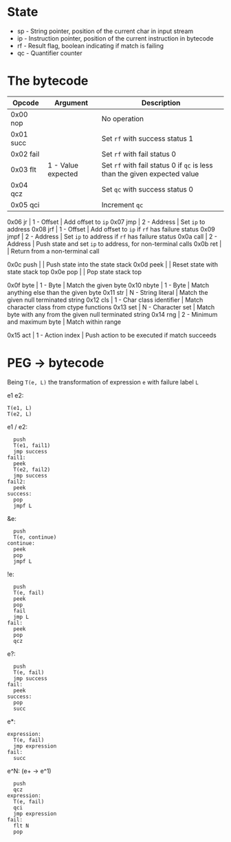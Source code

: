 State
=====
- sp - String pointer, position of the current char in input stream
- ip - Instruction pointer, position of the current instruction in bytecode
- rf - Result flag, boolean indicating if match is failing
- qc - Quantifier counter

	
The bytecode
============
Opcode    | Argument | Description
----------|----------|------------
0x00 nop  |          | No operation
0x01 succ |          | Set `rf` with success status 1
0x02 fail |          | Set `rf` with fail status 0
0x03 flt  | 1 - Value expected | Set `rf` with fail status 0 if `qc` is less than the given expected value
0x04 qcz  |          | Set `qc` with success status 0
0x05 qci  |          | Increment `qc`

0x06 jr   | 1 - Offset  | Add offset to `ip`
0x07 jmp  | 2 - Address | Set `ip` to address
0x08 jrf  | 1 - Offset  | Add offset to `ip` if `rf` has failure status
0x09 jmpf | 2 - Address | Set `ip` to address if `rf` has failure status
0x0a call | 2 - Address | Push state and set `ip` to address, for non-terminal calls
0x0b ret  |          | Return from a non-terminal call

0x0c push |          | Push state into the state stack
0x0d peek |          | Reset state with state stack top
0x0e pop  |          | Pop state stack top

0x0f byte  | 1 - Byte | Match the given byte
0x10 nbyte | 1 - Byte | Match anything else than the given byte
0x11 str   | N - String literal | Match the given null terminated string
0x12 cls   | 1 - Char class identifier | Match character class from ctype functions
0x13 set   | N - Character set | Match byte with any from the given null terminated string
0x14 rng   | 2 - Minimum and maximum byte | Match within range

0x15 act  | 1 - Action index | Push action to be executed if match succeeds


PEG -> bytecode
===============
Being `T(e, L)` the transformation of expression `e` with failure label `L`

e1 e2:
```
T(e1, L)
T(e2, L)
```

e1 / e2:
```
  push
  T(e1, fail1)
  jmp success
fail1:
  peek
  T(e2, fail2)
  jmp success
fail2:
  peek
success:
  pop
  jmpf L
```

&e:
```
  push
  T(e, continue)
continue:
  peek
  pop
  jmpf L
```

!e:
```
  push
  T(e, fail)
  peek
  pop
  fail
  jmp L
fail:
  peek
  pop
  qcz
```

e?:
```
  push
  T(e, fail)
  jmp success
fail:
  peek
success:
  pop
  succ
```

e*:
```
expression:
  T(e, fail)
  jmp expression
fail:
  succ
```

e^N: (e+ -> e^1)
```
  push
  qcz
expression:
  T(e, fail)
  qci
  jmp expression
fail:
  flt N
  pop
```
